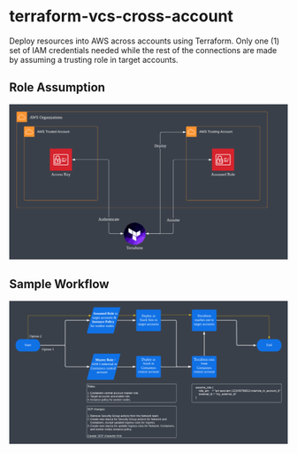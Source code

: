 # terraform-vcs-cross-account

Deploy resources into AWS across accounts using Terraform. Only one (1) set of IAM credentials needed while the rest of the connections are made by assuming a trusting role in target accounts.

## Role Assumption

![Role assumption diagram](img/role_assumption.png)

## Sample Workflow

![Sample workflow diagram](img/containers.png)
